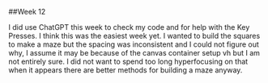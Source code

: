 ##Week 12

I did use ChatGPT this week to check my code and for help with the Key Presses. I think this was
the easiest week yet. I wanted to build the squares to make a maze but the spacing was inconsistent 
and I could not figure out why, I assume it may be because of the canvas container setup vh but I am 
not entirely sure. I did not want to spend too long hyperfocusing on that when it appears there are
better methods for building a maze anyway. 